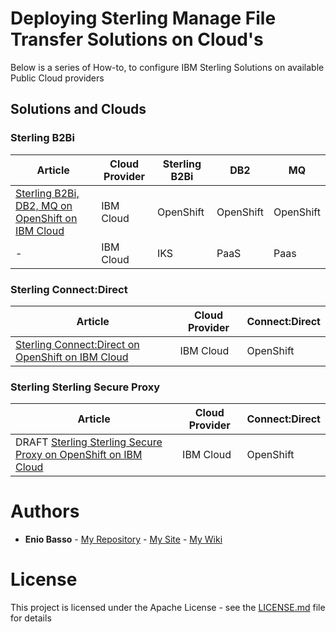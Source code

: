 # Deploying Sterling Manage File Transfer Solutions on Cloud's

Below is a series of How-to, to configure IBM Sterling Solutions on available Public Cloud providers


## Solutions and Clouds

### Sterling B2Bi

| Article                                                                            | Cloud Provider  | Sterling B2Bi | DB2       | MQ        |
|------------------------------------------------------------------------------------|-----------------|---------------|-----------|-----------|
| [Sterling B2Bi, DB2, MQ on OpenShift on IBM Cloud](b2bi-db2-mq-openshift-ibmcloud) | IBM Cloud       | OpenShift     | OpenShift | OpenShift |
| -                                                                                  | IBM Cloud       | IKS           | PaaS      | Paas      | 

### Sterling Connect:Direct

| Article                                                                            | Cloud Provider  | Connect:Direct | 
|------------------------------------------------------------------------------------|-----------------|----------------|
| [Sterling Connect:Direct on OpenShift on IBM Cloud](cd-openshift-ibmcloud)         | IBM Cloud       | OpenShift      |


### Sterling Sterling Secure Proxy

| Article                                                                            | Cloud Provider  | Connect:Direct | 
|------------------------------------------------------------------------------------|-----------------|----------------|
| DRAFT [Sterling Sterling Secure Proxy on OpenShift on IBM Cloud](ssp-openshift-ibmcloud)         | IBM Cloud       | OpenShift      |



# Authors

* **Enio Basso** - [My Repository](https://github.com/ebasso) - [My Site](https://ebasso.net) - [My Wiki](https://ebasso.net/wiki)


# License

This project is licensed under the Apache License - see the [LICENSE.md](LICENSE.md) file for details